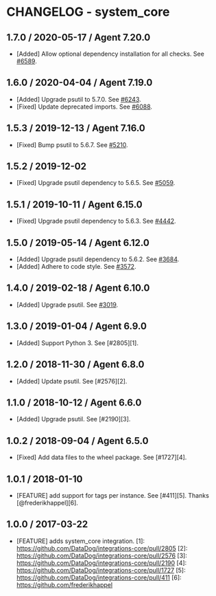 # CHANGELOG - system_core

## 1.7.0 / 2020-05-17 / Agent 7.20.0

* [Added] Allow optional dependency installation for all checks. See [#6589](https://github.com/DataDog/integrations-core/pull/6589).

## 1.6.0 / 2020-04-04 / Agent 7.19.0

* [Added] Upgrade psutil to 5.7.0. See [#6243](https://github.com/DataDog/integrations-core/pull/6243).
* [Fixed] Update deprecated imports. See [#6088](https://github.com/DataDog/integrations-core/pull/6088).

## 1.5.3 / 2019-12-13 / Agent 7.16.0

* [Fixed] Bump psutil to 5.6.7. See [#5210](https://github.com/DataDog/integrations-core/pull/5210).

## 1.5.2 / 2019-12-02

* [Fixed] Upgrade psutil dependency to 5.6.5. See [#5059](https://github.com/DataDog/integrations-core/pull/5059).

## 1.5.1 / 2019-10-11 / Agent 6.15.0

* [Fixed] Upgrade psutil dependency to 5.6.3. See [#4442](https://github.com/DataDog/integrations-core/pull/4442).

## 1.5.0 / 2019-05-14 / Agent 6.12.0

* [Added] Upgrade psutil dependency to 5.6.2. See [#3684](https://github.com/DataDog/integrations-core/pull/3684).
* [Added] Adhere to code style. See [#3572](https://github.com/DataDog/integrations-core/pull/3572).

## 1.4.0 / 2019-02-18 / Agent 6.10.0

* [Added] Upgrade psutil. See [#3019](https://github.com/DataDog/integrations-core/pull/3019).

## 1.3.0 / 2019-01-04 / Agent 6.9.0

* [Added] Support Python 3. See [#2805][1].

## 1.2.0 / 2018-11-30 / Agent 6.8.0

* [Added] Update psutil. See [#2576][2].

## 1.1.0 / 2018-10-12 / Agent 6.6.0

* [Added] Upgrade psutil. See [#2190][3].

## 1.0.2 / 2018-09-04 / Agent 6.5.0

* [Fixed] Add data files to the wheel package. See [#1727][4].

## 1.0.1 / 2018-01-10

* [FEATURE] add support for tags per instance. See [#411][5]. Thanks [@frederikhappel][6].

## 1.0.0 / 2017-03-22

* [FEATURE] adds system_core integration.
 [1]: https://github.com/DataDog/integrations-core/pull/2805
[2]: https://github.com/DataDog/integrations-core/pull/2576
[3]: https://github.com/DataDog/integrations-core/pull/2190
[4]: https://github.com/DataDog/integrations-core/pull/1727
[5]: https://github.com/DataDog/integrations-core/pull/411
[6]: https://github.com/frederikhappel
